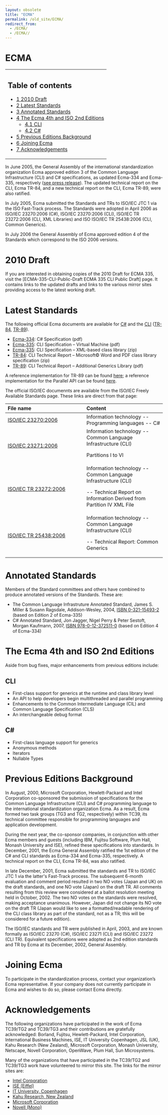```yaml
---
layout: obsolete
title: "ECMA"
permalink: /old_site/ECMA/
redirect_from:
  - /ECMA/
  - /ECMA//
---
```


ECMA
====

<table>
<col width="100%" />
<tbody>
<tr class="odd">
<td align="left"><h2>Table of contents</h2>
<ul>
<li><a href="#2010_Draft">1 2010 Draft</a></li>
<li><a href="#Latest_Standards">2 Latest Standards</a></li>
<li><a href="#Annotated_Standards">3 Annotated Standards</a></li>
<li><a href="#The_Ecma_4th_and_ISO_2nd_Editions">4 The Ecma 4th and ISO 2nd Editions</a>
<ul>
<li><a href="#CLI">4.1 CLI</a></li>
<li><a href="#C.23">4.2 C#</a></li>
</ul></li>
<li><a href="#Previous_Editions_Background">5 Previous Editions Background</a></li>
<li><a href="#Joining_Ecma">6 Joining Ecma</a></li>
<li><a href="#Acknowledgements">7 Acknowledgements</a></li>
</ul></td>
</tr>
</tbody>
</table>

In June 2005, the General Assembly of the international standardization organization Ecma approved edition 3 of the Common Language Infrastructure (CLI) and C\# specifications, as updated Ecma-334 and Ecma-335, respectively ([see press release](http://www.ecma-international.org/news/PressReleases/PR_TC39_CSharp_CLI.htm)). The updated technical report on the CLI, Ecma TR-84, and a new technical report on the CLI, Ecma TR-89, were also ratified.

In July 2005, Ecma submitted the Standards and TRs to ISO/IEC JTC 1 via the ISO Fast-Track process. The Standards were adopted in April 2006 as ISO/IEC 23270:2006 (C\#), ISO/IEC 23270:2006 (CLI), ISO/IEC TR 23272:2006 (CLI, XML Libraries) and ISO ISO/IEC TR 25438:2006 (CLI, Common Generics).

In July 2006 the General Assembly of Ecma approved edition 4 of the Standards which correspond to the ISO 2006 versions.

2010 Draft
==========

If you are interested in obtaining copies of the 2010 Draft for ECMA 335, visit the [ECMA-335-CLI-Public-Draft ECMA 335 CLI Public Draft] page. It contains links to the updated drafts and links to the various mirror sites providing access to the latest working draft.

Latest Standards
================

The following official Ecma documents are available for [C\#](http://www.ecma-international.org/publications/standards/Ecma-334.htm) and the [CLI](http://www.ecma-international.org/publications/standards/Ecma-335.htm) ([TR-84](http://www.ecma-international.org/publications/techreports/E-TR-084.htm), [TR-89](http://www.ecma-international.org/publications/techreports/E-TR-089.htm)).

-   [Ecma-334](http://www.go-mono.com/ecma/Ecma-334.pdf): C\# Specification (pdf)
-   [Ecma-335](http://www.go-mono.com/ecma/Ecma-335.pdf): CLI Specification – Virtual Machine (pdf)
-   [Ecma-335](http://www.go-mono.com/ecma/Ecma-335-xml.zip): CLI Specification – XML-based class library (zip)
-   [TR-84](http://www.go-mono.com/ecma/TR-084.zip): CLI Technical Report – Microsoft© Word and PDF class library specification (zip)
-   [TR-89](http://www.go-mono.com/ecma/TR-089.pdf): CLI Technical Report – Additional Generics Library (pdf)

 A reference implementation for TR-89 can be found [here](http://kahu.zoot.net.nz/ecma/index.html#Anchor-Ecma-49575); a reference implementation for the Parallel API can be found [here](http://sourceforge.net/projects/cli-parallel).

The official ISO/IEC documennts are available from the ISO/IEC Freely Available Standards page. These links are direct from that page:

<table>
<col width="50%" />
<col width="50%" />
<thead>
<tr class="header">
<th align="left">File name</th>
<th align="left">Content</th>
</tr>
</thead>
<tbody>
<tr class="odd">
<td align="left"><a href="http://standards.iso.org/ittf/PubliclyAvailableStandards/c042926_ISO_IEC_23270_2006(E).zip">ISO/IEC 23270:2006</a></td>
<td align="left">Information technology -- Programming languages -- C#</td>
</tr>
<tr class="even">
<td align="left"><a href="http://standards.iso.org/ittf/PubliclyAvailableStandards/c042927_ISO_IEC_23271_2006(E).zip">ISO/IEC 23271:2006</a></td>
<td align="left">Information technology -- Common Language Infrastructure (CLI)
<p>Partitions I to VI</p></td>
</tr>
<tr class="odd">
<td align="left"><a href="http://standards.iso.org/ittf/PubliclyAvailableStandards/ISO_IEC_TR_23272_2006_Software/">ISO/IEC TR 23272:2006</a></td>
<td align="left">Information technology -- Common Language Infrastructure (CLI)
<p>-- Technical Report on Information Derived from Partition IV XML File</p></td>
</tr>
<tr class="even">
<td align="left"><a href="http://standards.iso.org/ittf/PubliclyAvailableStandards/c042925_ISO_IEC_TR_25438_2006(E).zip">ISO/IEC TR 25438:2006</a></td>
<td align="left">Information technology -- Common Language Infrastructure (CLI)
<p>-- Technical Report: Common Generics</p></td>
</tr>
</tbody>
</table>

Annotated Standards
===================

Members of the Standard committees and others have combined to produce annotated versions of the Standards. These are:

-   The Common Language Infrastruture Annotated Standard, James S. Miller & Susann Ragsdale, Addison-Wesley, 2004, [ISBN 0-321-15493-2]({{site.github.url}}/old_site/Special:BookSources/0321154932) (based on Edition 2 of Ecma-335)
-   C\# Annotated Standard, Jon Jagger, Nigel Perry & Peter Sestoft, Morgan Kaufmann, 2007, [ISBN 978-0-12-372511-0]({{site.github.url}}/old_site/Special:BookSources/9780123725110) (based on Edition 4 of Ecma-334)

The Ecma 4th and ISO 2nd Editions
=================================

Aside from bug fixes, major enhancements from previous editions include:

CLI
---

-   First-class support for generics at the runtime and class library level
-   An API to help developers begin multithreaded and parallel programming
-   Enhancements to the Common Intermediate Language (CIL) and Common Language Specification (CLS)
-   An interchangeable debug format

C\#
---

-   First-class language support for generics
-   Anonymous methods
-   Iterators
-   Nullable Types

Previous Editions Background
============================

In August, 2000, Microsoft Corporation, Hewlett-Packard and Intel Corporation co-sponsored the submission of specifications for the Common Language Infrastructure (CLI) and C\# programming language to the international standardization organization Ecma. As a result, Ecma formed two task groups (TG3 and TG2, respectively) within TC39, its technical committee responsible for programming languages and application development.

During the next year, the co-sponsor companies, in conjunction with other Ecma members and guests (including IBM, Fujitsu Software, Plum Hall, Monash University and ISE), refined these specifications into standards. In December, 2001, the Ecma General Assembly ratified the 1st edition of the C\# and CLI standards as Ecma-334 and Ecma-335, respectively. A technical report on the CLI, Ecma TR-84, was also ratified.

In late December, 2001, Ecma submitted the standards and TR to ISO/IEC JTC 1 via the latter's Fast-Track process. The subsequent 6-month evaluation and comment period resulted in two NO votes (Japan and UK) on the draft standards, and one NO vote (Japan) on the draft TR. All comments resulting from this review were considered at a ballot resolution meeting held in October, 2002. The two NO votes on the standards were resolved, making acceptance unanimous. However, Japan did not change its NO vote on the draft TR (Japan would like to see a formatted/readable rendering of the CLI class library as part of the standard, not as a TR; this will be considered for a future edition).

The ISO/IEC standards and TR were published in April, 2003, and are known formally as ISO/IEC 23270 (C\#), ISO/IEC 23271 (CLI) and ISO/IEC 23272 (CLI TR). Equivalent specifications were adopted as 2nd edition standards and TR by Ecma at its December, 2002, General Assembly.

Joining Ecma
============

To participate in the standardization process, contact your organization’s Ecma representative. If your company does not currently participate in Ecma and wishes to do so, please contact Ecma directly.

Acknowledgements
================

The following organizations have participated in the work of Ecma TC39/TG2 and TC39/TG3 and their contributions are gratefully acknowledged: Borland, Fujitsu, Hewlett-Packard, Intel Corporation, International Business Machines, ISE, IT University Copenhagen, JSL (UK), Kahu Research (New Zealand), Microsoft Corporation, Monash University, Netscape, Novell Corporation, OpenWave, Plum Hall, Sun Microsystems.

Many of the organizations that have participated in the TC39/TG2 and TC39/TG3 work have volunteered to mirror this site. The links for the mirror sites are:

-   [Intel Corporation](http://www.intel.com/cd/ids/developer/asmo-na/eng/44022.htm)
-   [ISE (Eiffel)](http://www.dotnetexperts.com/ecma)
-   [IT University, Copenhagen](http://www.itu.dk/people/sestoft/ecma/)
-   [Kahu Research, New Zealand](http://kahu.zoot.net.nz/ecma)
-   [Microsoft Corporation](http://msdn2.microsoft.com/en-us/netframework/Aa569283.aspx)
-   [Novell (Mono)]({{site.github.url}}/index.php?title=ECMA)


